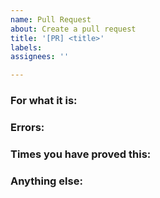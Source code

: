 ```yaml
---
name: Pull Request
about: Create a pull request
title: '[PR] <title>'
labels: 
assignees: ''

---
```


<!--
Note: Please search to see if an issue already exists for the bug you encountered.
-->

### For what it is:
<!-- A concise description of what you're experiencing. -->

### Errors:
<!-- A concise description of the errors. -->

### Times you have proved this:
<!--
Times
-->

### Anything else:
<!--
Links? References? Anything that will give us more context about the issue that you are encountering!
-->
